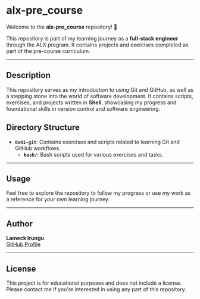 # alx-pre_course

Welcome to the **alx-pre_course** repository! 🚀

This repository is part of my learning journey as a **full-stack engineer** through the ALX program. It contains projects and exercises completed as part of the pre-course curriculum.

---

## Description

This repository serves as my introduction to using Git and GitHub, as well as a stepping stone into the world of software development. It contains scripts, exercises, and projects written in **Shell**, showcasing my progress and foundational skills in version control and software engineering.

## Directory Structure

- **`0x01-git`**: Contains exercises and scripts related to learning Git and GitHub workflows.
  - **`bash/`**: Bash scripts used for various exercises and tasks.

---

## Usage

Feel free to explore the repository to follow my progress or use my work as a reference for your own learning journey.

---

## Author

**Lameck Irungu**  
[GitHub Profile](https://github.com/lameckirungu)

---

## License

This project is for educational purposes and does not include a license. Please contact me if you're interested in using any part of this repository.
